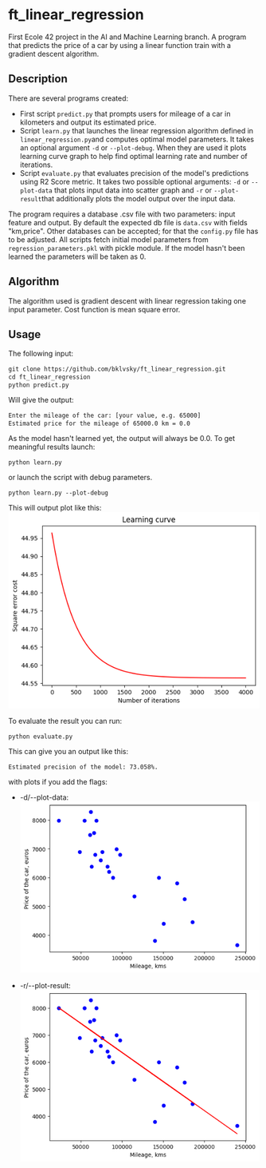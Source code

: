 # ft_linear_regression
First Ecole 42 project in the AI and Machine Learning branch. A program that predicts the price of a car by using a linear function train with a gradient descent algorithm. 

## Description  

There are several programs created:  

- First script  `predict.py` that prompts users for mileage of a car in kilometers and output its estimated price.
- Script `learn.py` that launches the linear regression algorithm defined in `linear_regression.py`and computes optimal model parameters.
  It takes an optional argument `-d` or `--plot-debug`. When they are used it plots learning curve graph to help find optimal learning rate and number of iterations.  
- Script `evaluate.py` that evaluates precision of the model's predictions using R2 Score metric.
  It takes two possible optional arguments: `-d` or `--plot-data` that plots input data into scatter graph and `-r` or `--plot-result`that additionally plots the model output over the input data.

The program requires a database .csv file with two parameters: input feature and output. By default the expected db file is `data.csv` with fields "km,price". Other databases can be accepted; for that the `config.py` file has to be adjusted.
All scripts fetch initial model parameters from `regression_parameters.pkl` with pickle module. If the model hasn't been learned the parameters will be taken as 0.

## Algorithm

The algorithm used is gradient descent with linear regression taking one input parameter. Cost function is mean square error.

## Usage
The following input:
```
git clone https://github.com/bklvsky/ft_linear_regression.git
cd ft_linear_regression
python predict.py
```

Will give the output:
```
Enter the mileage of the car: [your value, e.g. 65000]
Estimated price for the mileage of 65000.0 km = 0.0
```
As the model hasn't learned yet, the output will always be 0.0.
To get meaningful results launch:
```
python learn.py
```
or launch the script with debug parameters.
```
python learn.py --plot-debug
```
This will output plot like this:  
![plot_learning_curve](/.plots/learning_curve.png)

To evaluate the result you can run:
```
python evaluate.py
```
This can give you an output like this:  
```
Estimated precision of the model: 73.058%.
```
with plots if you add the flags:

- -d/--plot-data:  
![plot_data](/.plots/data.png)

- -r/--plot-result:  
![plot_result](/.plots/result.png)
